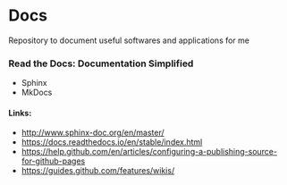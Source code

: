# Docs
Repository to document useful softwares and applications for me

### Read the Docs: Documentation Simplified
- Sphinx
- MkDocs
#### Links:
- http://www.sphinx-doc.org/en/master/
- https://docs.readthedocs.io/en/stable/index.html
- https://help.github.com/en/articles/configuring-a-publishing-source-for-github-pages
- https://guides.github.com/features/wikis/
